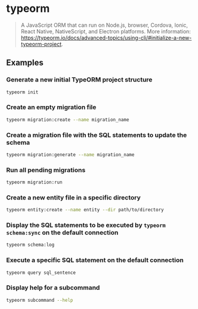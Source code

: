 # typeorm

> A JavaScript ORM that can run on Node.js, browser, Cordova, Ionic, React Native, NativeScript, and Electron platforms. More information: <https://typeorm.io/docs/advanced-topics/using-cli/#initialize-a-new-typeorm-project>.

## Examples

### Generate a new initial TypeORM project structure

```bash
typeorm init
```

### Create an empty migration file

```bash
typeorm migration:create --name migration_name
```

### Create a migration file with the SQL statements to update the schema

```bash
typeorm migration:generate --name migration_name
```

### Run all pending migrations

```bash
typeorm migration:run
```

### Create a new entity file in a specific directory

```bash
typeorm entity:create --name entity --dir path/to/directory
```

### Display the SQL statements to be executed by `typeorm schema:sync` on the default connection

```bash
typeorm schema:log
```

### Execute a specific SQL statement on the default connection

```bash
typeorm query sql_sentence
```

### Display help for a subcommand

```bash
typeorm subcommand --help
```
